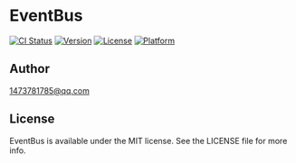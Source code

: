 # EventBus

[![CI Status](https://img.shields.io/travis/ylei11@volvocars.com/EventBus.svg?style=flat)](https://travis-ci.org/ylei11@volvocars.com/EventBus)
[![Version](https://img.shields.io/cocoapods/v/EventBus.svg?style=flat)](https://cocoapods.org/pods/EventBus)
[![License](https://img.shields.io/cocoapods/l/EventBus.svg?style=flat)](https://cocoapods.org/pods/EventBus)
[![Platform](https://img.shields.io/cocoapods/p/EventBus.svg?style=flat)](https://cocoapods.org/pods/EventBus)

## Author

1473781785@qq.com

## License

EventBus is available under the MIT license. See the LICENSE file for more info.
